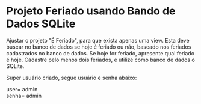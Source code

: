 # Projeto Feriado usando Bando de Dados SQLite

Ajustar o projeto "É Feriado", para que exista apenas uma view.  Esta deve buscar no banco de dados se hoje é feriado ou não, baseado nos feriados cadastrados no banco de dados. Se hoje for feriado, apresente qual feriado é hoje. Cadastre pelo menos dois feriados, e utilize como banco de dados o SQLite.

Super usuário criado, segue usuário e senha abaixo: 

user= admin <br>
senha= admin
